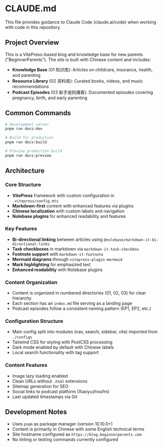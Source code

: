 # CLAUDE.md

This file provides guidance to Claude Code (claude.ai/code) when working with code in this repository.

## Project Overview

This is a VitePress-based blog and knowledge base for new parents ("BeginnerParents"). The site is built with Chinese content and includes:

- **Knowledge Base** (01 知识库): Articles on childcare, insurance, health, and parenting
- **Resource Library** (02 资料库): Curated books, videos, and music recommendations
- **Podcast Episodes** (03 新手爸妈播客): Documented episodes covering pregnancy, birth, and early parenting

## Common Commands

```bash
# Development server
pnpm run docs:dev

# Build for production
pnpm run docs:build  

# Preview production build
pnpm run docs:preview
```

## Architecture

### Core Structure
- **VitePress** framework with custom configuration in `.vitepress/config.mts`
- **Markdown-first** content with enhanced features via plugins
- **Chinese localization** with custom labels and navigation
- **Nolebase plugins** for enhanced readability and features

### Key Features
- **Bi-directional linking** between articles using `@nolebase/markdown-it-bi-directional-links`
- **Task checkboxes** in markdown via `markdown-it-task-checkbox`
- **Footnote support** with `markdown-it-footnote`
- **Mermaid diagrams** through `vitepress-plugin-mermaid`
- **Mark highlighting** for emphasized text
- **Enhanced readability** with Nolebase plugins

### Content Organization
- Content is organized in numbered directories (01, 02, 03) for clear hierarchy
- Each section has an `index.md` file serving as a landing page
- Podcast episodes follow a consistent naming pattern (EP1, EP2, etc.)

### Configuration Structure
- Main config split into modules (nav, search, sidebar, vite) imported from `./configs`
- Tailwind CSS for styling with PostCSS processing
- Dark mode enabled by default with Chinese labels
- Local search functionality with tag support

### Content Features
- Image lazy loading enabled
- Clean URLs without `.html` extensions
- Sitemap generation for SEO
- Social links to podcast platform (Xiaoyuzhoufm)
- Last updated timestamps via Git

## Development Notes

- Uses `pnpm` as package manager (version 10.10.0+)
- Content is primarily in Chinese with some English technical terms
- Site hostname configured as `https://blog.beginnerparents.com`
- No linting or testing commands currently configured